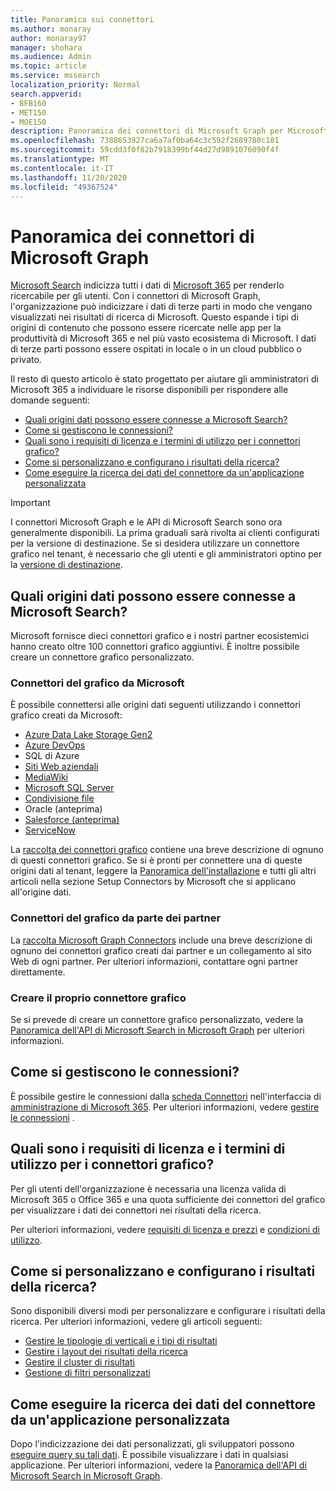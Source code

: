 ```yaml
---
title: Panoramica sui connettori
ms.author: monaray
author: monaray97
manager: shohara
ms.audience: Admin
ms.topic: article
ms.service: mssearch
localization_priority: Normal
search.appverid:
- BFB160
- MET150
- MOE150
description: Panoramica dei connettori di Microsoft Graph per Microsoft Search
ms.openlocfilehash: 7388653927ca6a7af0ba64c3c592f2689780c181
ms.sourcegitcommit: 59cdd3f0f82b7918399bf44d27d9891076090f4f
ms.translationtype: MT
ms.contentlocale: it-IT
ms.lasthandoff: 11/20/2020
ms.locfileid: "49367524"
---
```

# <a name="overview-of-microsoft-graph-connectors"></a>Panoramica dei connettori di Microsoft Graph

[Microsoft Search](https://docs.microsoft.com/microsoftsearch/overview-microsoft-search) indicizza tutti i dati di [Microsoft 365](https://www.microsoft.com/microsoft-365) per renderlo ricercabile per gli utenti. Con i connettori di Microsoft Graph, l'organizzazione può indicizzare i dati di terze parti in modo che vengano visualizzati nei risultati di ricerca di Microsoft. Questo espande i tipi di origini di contenuto che possono essere ricercate nelle app per la produttività di Microsoft 365 e nel più vasto ecosistema di Microsoft. I dati di terze parti possono essere ospitati in locale o in un cloud pubblico o privato.

<!---link Microsoft Graph reference in line 19 when we have access to relevant documentation--->

Il resto di questo articolo è stato progettato per aiutare gli amministratori di Microsoft 365 a individuare le risorse disponibili per rispondere alle domande seguenti:

* [Quali origini dati possono essere connesse a Microsoft Search?](#what-data-sources-can-be-connected-to-microsoft-search)
* [Come si gestiscono le connessioni?](#how-do-i-manage-my-connections)
* [Quali sono i requisiti di licenza e i termini di utilizzo per i connettori grafico?](#what-are-the-license-requirements-and-terms-of-use-for-graph-connectors)
* [Come si personalizzano e configurano i risultati della ricerca?](#how-do-i-customize-and-configure-search-results)
* [Come eseguire la ricerca dei dati del connettore da un'applicazione personalizzata](#how-do-i-search-my-connector-data-from-a-custom-application)

<!---Modify to another note that is more accurate--->
> [!IMPORTANT]
> I connettori Microsoft Graph e le API di Microsoft Search sono ora generalmente disponibili. La prima graduali sarà rivolta ai clienti configurati per la versione di destinazione. Se si desidera utilizzare un connettore grafico nel tenant, è necessario che gli utenti e gli amministratori optino per la [versione di destinazione](https://docs.microsoft.com/office365/admin/manage/release-options-in-office-365?view=o365-worldwide).

<!---Add Value, scenario, example, and/or graphic in December updates--->
<!---Probably remove architecture section below
## Architecture

The following architectural diagram of the Microsoft Graph platform shows how Graph connector content flows through content indexing to user results in [Microsoft Search](https://docs.microsoft.com/microsoftsearch/overview-microsoft-search) clients. The rest of this section explains each of the key building blocks in the diagram.

![Diagram: on-premises and cloud-based data is pulled by connectors and indexed by the Microsoft Search API, and then the Microsoft Search service delivers the results to users.](media/connectors-overview/highlevel-connectors.png)
Graph connectors can pull data from cloud-based (SaaS) data sources and on-premises data stores. The above diagram shows connections to only two data sources, but you can add connections to up ten sources per tenant.

The Microsoft Graph Connectors API instantiates one connection per data source. Then, the API indexes and stores the data. Established connections interact with Microsoft Search, so users can get search results.

You can use the Microsoft 365 [admin center](https://admin.microsoft.com) to setup and manage any of the Graph connectors by Microsoft. The admin center has a simple user interface that makes it easy to establish the connection to your data source, and monitor connection status and utilization.

***Edit paragraph below**_
To create a _*connection** to a data source, admins need authenticated access to the data and the entire content repository. The data is fed to the graph connector service for indexing.--->

## <a name="what-data-sources-can-be-connected-to-microsoft-search"></a>Quali origini dati possono essere connesse a Microsoft Search?

Microsoft fornisce dieci connettori grafico e i nostri partner ecosistemici hanno creato oltre 100 connettori grafico aggiuntivi. È inoltre possibile creare un connettore grafico personalizzato. 

### <a name="graph-connectors-by-microsoft"></a>Connettori del grafico da Microsoft

È possibile connettersi alle origini dati seguenti utilizzando i connettori grafico creati da Microsoft:

<!---Need to add a few links below when docs exist--->
* [Azure Data Lake Storage Gen2](azure-data-lake-connector.md)
* [Azure DevOps](azure-devops-connector.md)
* SQL di Azure
* [Siti Web aziendali](enterprise-web-connector.md)
* [MediaWiki](mediawiki-connector.md)
* [Microsoft SQL Server](MSSQL-connector.md)
* [Condivisione file](fileshare-connector.md)
* Oracle (anteprima)
* [Salesforce (anteprima)](salesforce-connector.md)
* [ServiceNow](servicenow-connector.md)

La [raccolta dei connettori grafico](connectors-gallery.md) contiene una breve descrizione di ognuno di questi connettori grafico. Se si è pronti per connettere una di queste origini dati al tenant, leggere la [Panoramica dell'installazione](configure-connector.md) e tutti gli altri articoli nella sezione Setup Connectors by Microsoft che si applicano all'origine dati.

### <a name="graph-connectors-by-our-partners"></a>Connettori del grafico da parte dei partner

La [raccolta Microsoft Graph Connectors](connectors-gallery.md) include una breve descrizione di ognuno dei connettori grafico creati dai partner e un collegamento al sito Web di ogni partner. Per ulteriori informazioni, contattare ogni partner direttamente.

### <a name="build-your-own-graph-connector"></a>Creare il proprio connettore grafico

Se si prevede di creare un connettore grafico personalizzato, vedere la [Panoramica dell'API di Microsoft Search in Microsoft Graph](https://docs.microsoft.com/graph/search-concept-overview) per ulteriori informazioni.

## <a name="how-do-i-manage-my-connections"></a>Come si gestiscono le connessioni?

È possibile gestire le connessioni dalla [scheda Connettori](https://admin.microsoft.com/Adminportal/Home#/MicrosoftSearch/Connectors) nell'interfaccia di [amministrazione di Microsoft 365](https://admin.microsoft.com/). Per ulteriori informazioni, vedere [gestire le connessioni](manage-connector.md) .

## <a name="what-are-the-license-requirements-and-terms-of-use-for-graph-connectors"></a>Quali sono i requisiti di licenza e i termini di utilizzo per i connettori grafico?

Per gli utenti dell'organizzazione è necessaria una licenza valida di Microsoft 365 o Office 365 e una quota sufficiente dei connettori del grafico per visualizzare i dati dei connettori nei risultati della ricerca.

Per ulteriori informazioni, vedere [requisiti di licenza e prezzi](licensing.md) e [condizioni di utilizzo](terms-of-use.md).

## <a name="how-do-i-customize-and-configure-search-results"></a>Come si personalizzano e configurano i risultati della ricerca?

Sono disponibili diversi modi per personalizzare e configurare i risultati della ricerca. Per ulteriori informazioni, vedere gli articoli seguenti:

* [Gestire le tipologie di verticali e i tipi di risultati](customize-search-page.md)
* [Gestire i layout dei risultati della ricerca](customize-results-layout.md)
* [Gestire il cluster di risultati](result-cluster.md)
* [Gestione di filtri personalizzati](custom-filters.md)

## <a name="how-do-i-search-my-connector-data-from-a-custom-application"></a>Come eseguire la ricerca dei dati del connettore da un'applicazione personalizzata

Dopo l'indicizzazione dei dati personalizzati, gli sviluppatori possono [eseguire query su tali dati](https://docs.microsoft.com/graph/search-concept-custom-types). È possibile visualizzare i dati in qualsiasi applicazione. Per ulteriori informazioni, vedere la [Panoramica dell'API di Microsoft Search in Microsoft Graph](https://docs.microsoft.com/graph/search-concept-overview).
